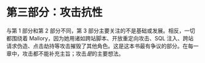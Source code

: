 # 第三部分：攻击抗性

与第 1 部分和第 2 部分不同，第 3 部分主要关注的不是基础或发展。相反，一切都围绕着 Mallory，因为她用诸如跨站脚本、开放重定向攻击、SQL 注入、跨站请求伪造、点击劫持等攻击摧毁了其他角色。这是这本书最有争议的部分。在每一章中，攻击都不能补充主旨；攻击*是*的主要想法。